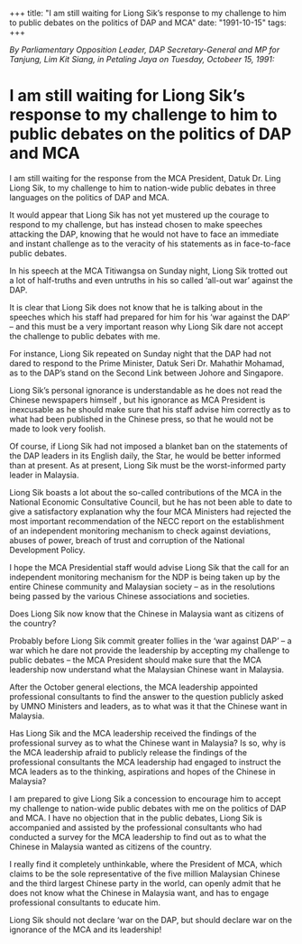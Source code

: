 +++ 
title: "I am still waiting for Liong Sik’s response to my challenge to him to public debates on the politics of DAP and MCA"
date: "1991-10-15"
tags:
+++

_By Parliamentary Opposition Leader, DAP Secretary-General and MP for Tanjung, Lim Kit Siang, in Petaling Jaya on Tuesday, Octobeer 15, 1991:_

# I am still waiting for Liong Sik’s response to my challenge to him to public debates on the politics of DAP and MCA

I am still waiting for the response from the MCA President, Datuk Dr. Ling Liong Sik, to my challenge to him to nation-wide public debates in three languages on the politics of DAP and MCA.</u>

It would appear that Liong Sik has not yet mustered up the courage to respond to my challenge, but has instead chosen to make speeches attacking the DAP, knowing that he would not have to face an immediate and instant challenge as to the veracity of his statements as in face-to-face public debates.

In his speech at the MCA Titiwangsa on Sunday night, Liong Sik trotted out a lot of half-truths and even untruths in his so called ‘all-out war’ against the DAP.

It is clear that Liong Sik does not know that he is talking about in the speeches which his staff had prepared for him for his ‘war against the DAP’ – and this must be a very important reason why Liong Sik dare not accept the challenge to public debates with me.

For instance, Liong Sik repeated on Sunday night that the DAP had not dared to respond to the Prime Minister, Datuk Seri Dr. Mahathir Mohamad, as to the DAP’s stand on the Second Link between Johore and Singapore.

Liong Sik’s personal ignorance is understandable as he does not read the Chinese newspapers himself , but his ignorance as MCA President is inexcusable as he should make sure that his staff advise him correctly as to what had been published in the Chinese press, so that he would not be made to look very foolish.

Of course, if Liong Sik had not imposed a blanket ban on the statements of the DAP leaders in its English daily, the Star, he would be better informed than at present. As at present, Liong Sik must be the worst-informed party leader in Malaysia.

Liong Sik boasts a lot about the so-called contributions of the MCA in the National Economic Consultative Council, but he has not been able to date to give a satisfactory explanation why the four MCA Ministers had rejected the most important recommendation of the NECC report on the establishment of an independent monitoring mechanism to check against deviations, abuses of power, breach of trust and corruption of the National Development Policy.

I hope the MCA Presidential staff would advise Liong Sik that the call for an independent monitoring mechanism for the NDP is being taken up by the entire Chinese community and Malaysian society – as in the resolutions being passed by the various Chinese associations and societies.

Does Liong Sik now know that the Chinese in Malaysia want as citizens of the country?

Probably before Liong Sik commit greater follies in the ‘war against DAP’ – a war which he dare not provide the leadership by accepting my challenge to public debates – the MCA President should make sure that the MCA leadership now understand what the Malaysian Chinese want in Malaysia.

After the October general elections, the MCA leadership appointed professional consultants to find the answer to the question publicly asked by UMNO Ministers and leaders, as to what was it that the Chinese want in Malaysia.

Has Liong Sik and the MCA leadership received the findings of the professional survey as to what the Chinese want in Malaysia? Is so, why is the MCA leadership afraid to publicly release the findings of the professional consultants the MCA leadership had engaged to instruct the MCA leaders as to the thinking, aspirations and hopes of the Chinese in Malaysia?

I am prepared to give Liong Sik a concession to encourage him to accept my challenge to nation-wide public debates with me on the politics of DAP and MCA. I have no objection that in the public debates, Liong Sik is accompanied and assisted by the professional consultants who had conducted a survey for the MCA leadership to find out as to what the Chinese in Malaysia wanted as citizens of the country.

I really find it completely unthinkable, where the President of MCA, which claims to be the sole representative of the five million Malaysian Chinese and the third largest Chinese party in the world, can openly admit that he does not know what the Chinese in Malaysia want, and has to engage professional consultants to educate him.

Liong Sik should not declare ‘war on the DAP, but should declare war on the ignorance of the MCA and its leadership!
 
